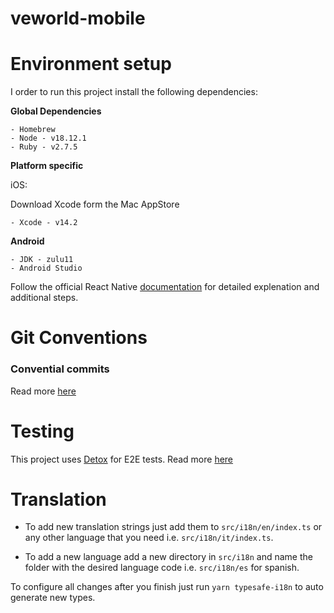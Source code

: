 # veworld-mobile

# Environment setup

I order to run this project install the following dependencies:

**Global Dependencies**

```
- Homebrew
- Node - v18.12.1
- Ruby - v2.7.5
```

**Platform specific**

iOS:

Download Xcode form the Mac AppStore

```
- Xcode - v14.2
```

**Android**

```
- JDK - zulu11
- Android Studio
```

Follow the official React Native [documentation](https://reactnative.dev/docs/environment-setup) for detailed explenation and additional steps.

#

# Git Conventions

### Convential commits

Read more [here](./docs/conventioanl_commits.md)


# Testing 

This project uses [Detox](https://wix.github.io/Detox/docs/introduction/getting-started/) for E2E tests. Read more [here](./docs/detox.md)


# Translation

- To add new translation strings just add them to `src/i18n/en/index.ts` or any other language that you need i.e. `src/i18n/it/index.ts`.

- To add a new language add a new directory in `src/i18n` and name the folder with the desired language code i.e. `src/i18n/es` for spanish.

To configure all changes after you finish just run `yarn typesafe-i18n` to auto generate new types. 